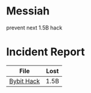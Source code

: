 # Messiah

prevent next 1.5B hack

# Incident Report

| File                                                                      | Lost |
| ------------------------------------------------------------------------- | ---- |
| [Bybit Hack](./Bybit/Bybit-Incident-Investigation-Preliminary-Report.pdf) | 1.5B |
